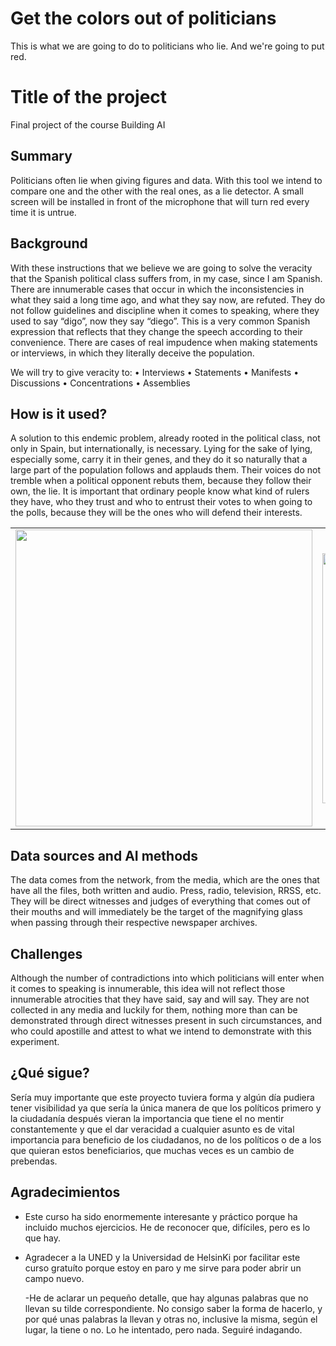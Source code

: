 # Get the colors out of politicians
This is what we are going to do to politicians who lie. And we're going to put red.
<!-- This is the discount template for the final project of the Building AI course,
created by Reaktor Innovations and the University of Helsinki.
Copy the template, paste it into your GitHub README, and edit it! -->

# Title of the project

Final project of the course Building AI

## Summary

Politicians often lie when giving figures and data. With this tool we intend to compare one and the other with the real ones, as a lie detector. A small screen will be installed in front of the microphone that will turn red every time it is untrue.

## Background

With these instructions that we believe we are going to solve the veracity that the Spanish political class suffers from, in my case, since I am Spanish. There are innumerable cases that occur in which the inconsistencies in what they said a long time ago, and what they say now, are refuted. They do not follow guidelines and discipline when it comes to speaking, where they used to say “digo”, now they say “diego”. This is a very common Spanish expression that reflects that they change the speech according to their convenience. There are cases of real impudence when making statements or interviews, in which they literally deceive the population.

We will try to give veracity to:
• Interviews
• Statements
• Manifests
• Discussions
• Concentrations
• Assemblies


## How is it used?

A solution to this endemic problem, already rooted in the political class, not only in Spain, but internationally, is necessary. Lying for the sake of lying, especially some, carry it in their genes, and they do it so naturally that a large part of the population follows and applauds them. Their voices do not tremble when a political opponent rebuts them, because they follow their own, the lie. It is important that ordinary people know what kind of rulers they have, who they trust and who to entrust their votes to when going to the polls, because they will be the ones who will defend their interests.

<table style="width: 100%; text-align: center;">
  <tr>
    <td style="width: 55%;">
      <img src="https://img.freepik.com/fotos-premium/hombre-siendo-entrevistado-microfono_861143-1564.jpg?w=826" width="475">
    </td>
    <td style="width: 45%;">
      <img src="https://img.freepik.com/fotos-premium/hombre-sosteniendo-microfono-frente-multitud_197463-2772.jpg?w=826" width="400">
    </td>
  </tr>
</table>

## Data sources and AI methods
The data comes from the network, from the media, which are the ones that have all the files, both written and audio. Press, radio, television, RRSS, etc. They will be direct witnesses and judges of everything that comes out of their mouths and will immediately be the target of the magnifying glass when passing through their respective newspaper archives.

## Challenges

Although the number of contradictions into which politicians will enter when it comes to speaking is innumerable, this idea will not reflect those innumerable atrocities that they have said, say and will say. They are not collected in any media and luckily for them, nothing more than can be demonstrated through direct witnesses present in such circumstances, and who could apostille and attest to what we intend to demonstrate with this experiment.

## ¿Qué sigue?

Sería muy importante que este proyecto tuviera forma y algún día pudiera tener visibilidad ya que sería la única manera de que los políticos primero y la ciudadanía después vieran la importancia que tiene el no mentir constantemente y que el dar veracidad a cualquier asunto es de vital importancia para beneficio de los ciudadanos, no de los políticos o de a los que quieran estos beneficiarios, que muchas veces es un cambio de prebendas.

## Agradecimientos

* Este curso ha sido enormemente interesante y práctico porque ha incluido muchos ejercicios. He de reconocer que, difíciles, pero es lo que hay.
* Agradecer a la UNED y la Universidad de HelsinKi por facilitar este curso gratuíto porque estoy en paro y me sirve para poder abrir un campo nuevo.
  
  -He de aclarar un pequeño detalle, que hay algunas palabras que no llevan su tilde correspondiente. No consigo saber la forma de hacerlo, y por qué unas palabras la llevan y otras no, inclusive la misma, según el lugar, la tiene o no. Lo he intentado, pero nada. Seguiré indagando.
